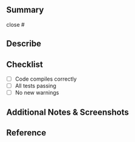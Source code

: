 ## Summary

close #

## Describe

## Checklist
- [ ] Code compiles correctly
- [ ] All tests passing
- [ ] No new warnings

## Additional Notes & Screenshots

## Reference
